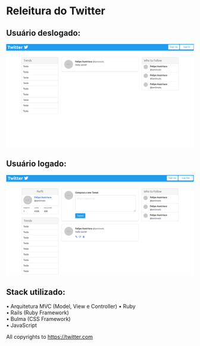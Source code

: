 # Releitura do Twitter


## Usuário deslogado:
![](https://github.com/w1redl4in/Twitter-Clone/blob/master/screenshots/signed_out.png)


## Usuário logado:
![](https://github.com/w1redl4in/Twitter-Clone/blob/master/screenshots/signed_in.png)

## Stack utilizado:
• Arquitetura MVC (Model, View e Controller)
• Ruby  
• Rails (Ruby Framework)  
• Bulma (CSS Framework)  
• JavaScript



All copyrights to https://twitter.com
